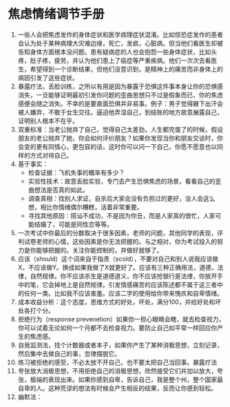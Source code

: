 # 焦虑情绪调节手册

1. 一些人会把焦虑发作的身体症状和医学病理症状混淆。比如惊恐症发作的患者会认为处于某种病理大灾难边缘，死亡，发疯，心脏病。但当他们看医生却被告知身体方面根本没问题。患有疑病症的人也会抱怨一些身体症状，比如头疼，肚子疼，疲劳，并认为他们患上了癌症等严重疾病。他们一次次去看医生，希望得到一个诊断结果，但他们没意识到，是精神上的痛苦而非身体上的病因引发了这些症状。
2. 暴露疗法，丢脸训练，之所以有用是因为暴露于恐惧这件事本身让你的恐惧感消失，一旦能够证明最初引发你问题的歪曲思想只不过是假象而已，你的焦虑感便会随之消失。不幸的是要直面恐惧并非易事。例子：男子觉得腋下出汗会被人嫌弃，不敢于女生交往。逼迫他弄湿自己，到结账的地方故意展露自己，证明别人根本不在乎。
3. 双重标准：当老公抛弃了自己，觉得自己太差劲，人生都完蛋了的时候，假设朋友的老公抛弃了她，你会如何评价朋友？如果你发现当你和朋友交谈时，你会变的更有同情心，更包容的话，这时你可以问一下自己，你愿不愿意也以同样的方式对待自己。
4. 基于事实：
    - 检查证据：飞机失事的概率有多少？
    - 实验性技术：故意丢脸实验，专门去产生恐惧焦虑的场景，看看自己的歪曲想法是否真的如此。
    - 调查真相：找别人求证，自杀后大家会没有负担过的更好，没人会这么想，相比你情绪偶尔糟糕，活着非常重要。
    - 寻找其他原因：搭讪不成功，不是因为你丑，而是人家真的很忙，人家可能结婚了，可能是同性恋等等。
5. 一次考试中你最后的分数取决于很多因素，老师的问题，其他同学的表现，评判试卷老师的心情，这些因素是你无法把握的。与之相对，你为考试投入的努力是你能够把握的。关注你能控制的，并做好就够了。
6. 应该（should）这个词来自于指责（scold），不要对自己和别人说我应该做X，不应该做Y。换成如果我做了X就更好了。应该有三种正确用法，道德，法律，自然规律。你不应该杀生是道德道义，你不应该抢银行是法律，你放开手中的笔，它会掉地上是自然规律。引发情感痛苦的应该陈述都不属于这三者中的任何一类。比如我不应该害羞。应该二字的使用给你带来愧疚和自卑情绪。
7. 成本收益分析：这个态度，思维方式的好处，坏处，满分100，并给好处和坏处各打个分。
8. 拒绝行为（response prevenetion）如果你一担心眼睛会瞎，就去检查视力，你可以试着无论如何一个月都不去检查视力。要防止自己如平常一样回应你产生的焦虑感。
9. 自我监测法，找个计数器或者本子，如果你产生了某种消极思想，立刻记录，然后集中去做自己的事，忽律摆脱它。
10. 练习被拒绝的感受，不必太放不开自己，也不要太把自己当回事。暴露疗法
11. 夸张放大消极思想，不用拒绝自己的消极思想，欣然接受它们并加以放大，夸张，极端的表现出来。如果你感到自卑，告诉自己，我是整个州，整个国家最自卑的人。这种荒谬的想法有时候会产生相反的结果，反而让你感到轻松。
12. 幽默法：
